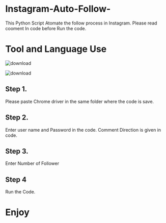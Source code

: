 
# Instagram-Auto-Follow-
This Python Script Atomate the follow process in Instagram. Please read cooment In code before Run the code.

# Tool and Language Use

![download](https://user-images.githubusercontent.com/104052187/209167668-ef99d5eb-e7e0-493e-b518-92c270a72634.png)

![download](https://user-images.githubusercontent.com/104052187/209167780-4029e8fd-7af2-4889-a54d-d8f144c6cf03.png)


##  Step 1. 

Please paste Chrome driver in the same folder where the code is save.

## Step 2.
Enter user name and Password in the code. Comment Direction is given in code.

## Step 3.
Enter Number of Follower 

## Step 4

Run the Code.

# Enjoy
